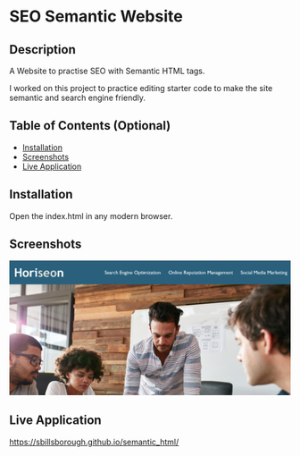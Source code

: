 # SEO Semantic Website

## Description

A Website to practise SEO with Semantic HTML tags.

I worked on this project to practice editing starter code to make the site semantic and search engine friendly.

## Table of Contents (Optional)

- [Installation](#installation)
- [Screenshots](#screenshots)
- [Live Application](#live-application)

## Installation

Open the index.html in any modern browser.

## Screenshots

![Example screenshot](/assets/images/example-screenshot.png)

## Live Application

https://sbillsborough.github.io/semantic_html/
